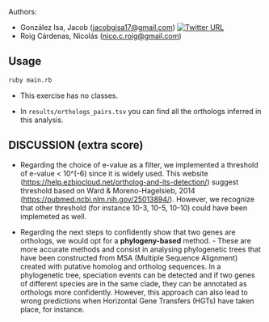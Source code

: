 Authors: 
* González Isa, Jacob (jacobgisa17@gmail.com) [![Twitter URL](https://img.shields.io/twitter/url/https/twitter.com/jacobgisa.svg?style=social&label=Follow%20%40JacobGIsa)](https://twitter.com/jacobgisa)
* Roig Cárdenas, Nicolás (nico.c.roig@gmail.com)

## Usage

```sh
ruby main.rb 
```
* This exercise has no classes.

* In `results/orthologs_pairs.tsv` you can find all the orthologs inferred in this analysis.

## DISCUSSION (extra score)

- Regarding the choice of e-value as a filter, we implemented a threshold of e-value < 10^(-6) since it is widely used.
This website (https://help.ezbiocloud.net/ortholog-and-its-detection/) suggest threshold based on Ward & Moreno-Hagelsieb, 2014 
(https://pubmed.ncbi.nlm.nih.gov/25013894/).
However, we recognize that other threshold (for instance 10-3, 10-5, 10-10) could have been implemeted as well.

- Regarding the next steps to confidently show that two genes are orthologs, we would opt for a **phylogeny-based** method.
      - These are more accurate methods and consist in analysing phylogenetic trees that have been constructed from MSA (Multiple Sequence Alignment) created with putative homolog and ortholog sequences. In a phylogenetic tree, speciation events can be detected and if two genes of different species are in the same clade, they can be annotated as orthologs more confidently.
   However, this approach can also lead to wrong predictions when Horizontal Gene Transfers (HGTs) have taken place, for instance.
